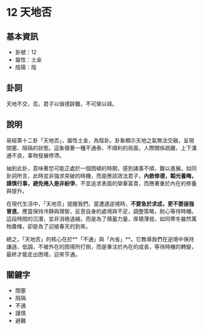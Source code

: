 # 12 天地否

## 基本資訊
- 卦號：12
- 屬性：土金
- 陰陽：陰

## 卦詞
天地不交，否。君子以儉德辟難，不可榮以祿。 


## 說明
易經第十二卦「天地否」，屬性土金，為陰卦。卦象顯示天地之氣無法交融，呈現閉塞、阻隔的狀態。這象徵著一種不通泰、不順利的局面，人際關係疏離，上下溝通不良，事物發展停滯。

抽到此卦，意味著您可能正處於一個困頓的時期，感到諸事不順，難以進展。如同卦詞所言，此時並非強求突破的時機，而是應該效法君子，**內斂修德，韜光養晦，謹慎行事，避免捲入是非紛爭**。不宜追求表面的榮華富貴，而應著重於內在的修養與提升。

在現代生活中，「天地否」提醒我們，當遭遇逆境時，**不要急於求成，更不要逞強冒進**。應當保持冷靜與理智，反思自身的處境與不足，調整策略，耐心等待時機。這段時間的沉潛，並非消極退縮，而是為了積蓄力量，厚積薄發。如同寒冬雖然萬物蕭條，卻是為了迎接春天的到來。

總之，「天地否」的核心在於**「不通」與「內省」**。它教導我們在逆境中保持謙遜、低調，不被外在的困境所打倒，而是專注於內在的成長，等待時機的轉變，最終才能走出困境，迎來亨通。

## 關鍵字
- 閉塞
- 阻隔
- 不通
- 謹慎
- 避難
